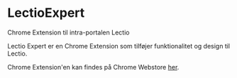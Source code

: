 # LectioExpert
Chrome Extension til intra-portalen Lectio 


Lectio Expert er en Chrome Extension som tilføjer funktionalitet og design til Lectio.

Chrome Extension'en kan findes på Chrome Webstore [her](https://chrome.google.com/webstore/detail/hdfpfilneelpdfahbkehkgjlbccijkkk/).

